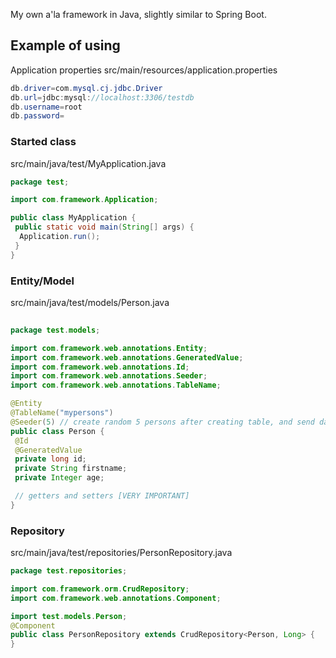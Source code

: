 My own a'la framework in Java, slightly similar to Spring Boot.

## Example of using
Application properties
src/main/resources/application.properties
```java
db.driver=com.mysql.cj.jdbc.Driver
db.url=jdbc:mysql://localhost:3306/testdb
db.username=root
db.password=
```

> 
### Started class
src/main/java/test/MyApplication.java
```java
package test;

import com.framework.Application;

public class MyApplication {
 public static void main(String[] args) {
  Application.run();	
 }	
}
```

### Entity/Model
src/main/java/test/models/Person.java
```java
  
package test.models;

import com.framework.web.annotations.Entity;
import com.framework.web.annotations.GeneratedValue;
import com.framework.web.annotations.Id;
import com.framework.web.annotations.Seeder;
import com.framework.web.annotations.TableName;

@Entity
@TableName("mypersons")
@Seeder(5) // create random 5 persons after creating table, and send data to database
public class Person {
 @Id
 @GeneratedValue
 private long id;
 private String firstname;
 private Integer age;

 // getters and setters [VERY IMPORTANT]
}
```

### Repository
src/main/java/test/repositories/PersonRepository.java
```java
package test.repositories;

import com.framework.orm.CrudRepository;
import com.framework.web.annotations.Component;

import test.models.Person;
@Component
public class PersonRepository extends CrudRepository<Person, Long> {
}
```
